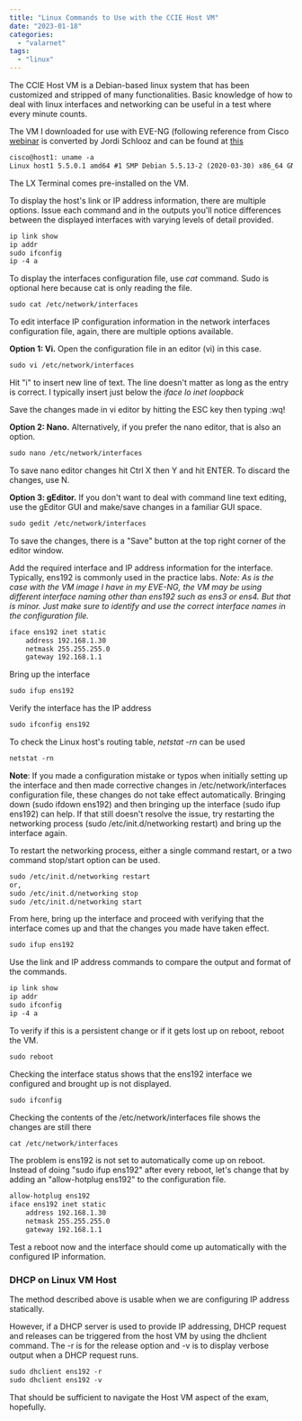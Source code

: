 ```yaml
---
title: "Linux Commands to Use with the CCIE Host VM"
date: "2023-01-18"
categories: 
  - "valarnet"
tags: 
  - "linux"
---
```


The CCIE Host VM is a Debian-based linux system that has been customized and stripped of many functionalities. Basic knowledge of how to deal with linux interfaces and networking can be useful in a test where every minute counts.

The VM I downloaded for use with EVE-NG (following reference from Cisco <a href="https://learningnetwork.cisco.com/s/question/0D53i000017uwFnCAI/ccie-enterprise-infrastructure-build-your-own-lab-and-beyond-post-webinar-open-discussion-thread" target="_blank">webinar</a> is converted by Jordi Schlooz and can be found at <a href="https://www.theansweris101010.network/its-here-the-ccie-lab-image/" target="_blank">this</a>

```md
cisco@host1: uname -a
Linux host1 5.5.0.1 amd64 #1 SMP Debian 5.5.13-2 (2020-03-30) x86_64 GNU/Linux
```

The LX Terminal comes pre-installed on the VM.

To display the host's link or IP address information, there are multiple options. Issue each command and in the outputs you'll notice differences between the displayed interfaces with varying levels of detail provided.
```md
ip link show
ip addr
sudo ifconfig
ip -4 a
```

To display the interfaces configuration file, use *cat* command. Sudo is optional here because cat is only reading the file.
```md
sudo cat /etc/network/interfaces
```

To edit interface IP configuration information in the network interfaces configuration file, again, there are multiple options available. 

**Option 1: Vi.** Open the configuration file in an editor (vi) in this case.
```md
sudo vi /etc/network/interfaces
```
Hit "i" to insert new line of text. The line doesn't matter as long as the entry is correct. I typically insert just below the *iface lo inet loopback*

Save the changes made in vi editor by hitting the ESC key then typing :wq!

**Option 2: Nano.** Alternatively, if you prefer the nano editor, that is also an option.
```md
sudo nano /etc/network/interfaces
```
To save nano editor changes hit Ctrl X then Y and hit ENTER. To discard the changes, use N.

**Option 3: gEditor.** If you don't want to deal with command line text editing, use the gEditor GUI and make/save changes in a familiar GUI space. 
```md
sudo gedit /etc/network/interfaces
```
To save the changes, there is a "Save" button at the top right corner of the editor window.

Add the required interface and IP address information for the interface. Typically, ens192 is commonly used in the practice labs. *Note: As is the case with the VM image I have in my EVE-NG, the VM may be using different interface naming other than ens192 such as ens3 or ens4. But that is minor. Just make sure to identify and use the correct interface names in the configuration file.*
```md
iface ens192 inet static
	address 192.168.1.30
	netmask 255.255.255.0
	gateway 192.168.1.1
```

Bring up the interface
```md
sudo ifup ens192
```

Verify the interface has the IP address
```md
sudo ifconfig ens192
```

To check the Linux host's routing table, *netstat -rn* can be used
```md
netstat -rn
```

**Note**: If you made a configuration mistake or typos when initially setting up the interface and then made corrective changes in /etc/network/interfaces configuration file, these changes do not take effect automatically. Bringing down (sudo ifdown ens192) and then bringing up the interface (sudo ifup ens192) can help. If that still doesn't resolve the issue, try restarting the networking process (sudo /etc/init.d/networking restart) and bring up the interface again.

To restart the networking process, either a single command restart, or a two command stop/start option can be used. 
```md
sudo /etc/init.d/networking restart
or,
sudo /etc/init.d/networking stop
sudo /etc/init.d/networking start
```

From here, bring up the interface and proceed with verifying that the interface comes up and that the changes you made have taken effect.
```md
sudo ifup ens192
```

Use the link and IP address commands to compare the output and format of the commands.
```md
ip link show
ip addr
sudo ifconfig
ip -4 a
```

To verify if this is a persistent change or  if it gets lost up on reboot, reboot the VM.
```md
sudo reboot
```

Checking the interface status shows that the ens192 interface we configured and brought up is not displayed.
```md
sudo ifconfig
```

Checking the contents of the /etc/network/interfaces file shows the changes are still there
```md
cat /etc/network/interfaces
```

The problem is ens192 is not set to automatically come up on reboot. Instead of doing "sudo ifup ens192" after every reboot, let's change that by adding an "allow-hotplug ens192" to the configuration file.
```md
allow-hotplug ens192
iface ens192 inet static
	address 192.168.1.30
	netmask 255.255.255.0
	gateway 192.168.1.1
```

Test a reboot now and the interface should come up automatically with the configured IP information.

### DHCP on Linux VM Host
The method described above is usable when we are configuring IP address statically.

However, if a DHCP server is used to provide IP addressing, DHCP request and releases can be triggered from the host VM by using the dhclient command. The -r is for the release option and -v is to display verbose output when a DHCP request runs.
```md
sudo dhclient ens192 -r
sudo dhclient ens192 -v
```

That should be sufficient to navigate the Host VM aspect of the exam, hopefully.
